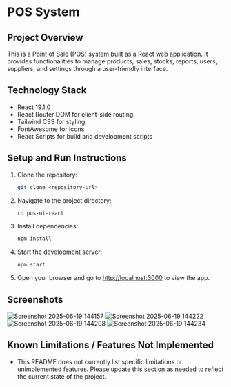 # POS System

## Project Overview
This is a Point of Sale (POS) system built as a React web application. It provides functionalities to manage products, sales, stocks, reports, users, suppliers, and settings through a user-friendly interface.

## Technology Stack
- React 19.1.0
- React Router DOM for client-side routing
- Tailwind CSS for styling
- FontAwesome for icons
- React Scripts for build and development scripts

## Setup and Run Instructions
1. Clone the repository:
   ```bash
   git clone <repository-url>
   ```
2. Navigate to the project directory:
   ```bash
   cd pos-ui-react
   ```
3. Install dependencies:
   ```bash
   npm install
   ```
4. Start the development server:
   ```bash
   npm start
   ```
5. Open your browser and go to [http://localhost:3000](http://localhost:3000) to view the app.

## Screenshots
![Screenshot 2025-06-19 144157](https://github.com/user-attachments/assets/df5591a5-dca3-463f-8695-4672506459c5)
![Screenshot 2025-06-19 144222](https://github.com/user-attachments/assets/43549ac7-0229-4b80-bb9e-eedbb2adb1e9)
![Screenshot 2025-06-19 144208](https://github.com/user-attachments/assets/e0c8496f-8fc8-48a0-9e87-e92f48d1fe3c)
![Screenshot 2025-06-19 144234](https://github.com/user-attachments/assets/2c93b898-dd43-4015-a520-a56992e25358)


## Known Limitations / Features Not Implemented
- This README does not currently list specific limitations or unimplemented features. Please update this section as needed to reflect the current state of the project.
